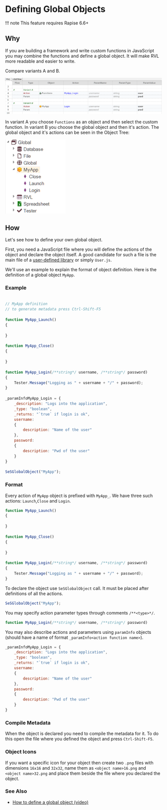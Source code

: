 # Defining Global Objects

!!! note
    This feature requires Rapise 6.6+

## Why

If you are building a framework and write custom functions in JavaScript you may combine the functions and define a global object. It will make RVL more readable and easier to write.

Compare variants A and B.

![RVL Example](./img/global_object_rvl_example.png)

In variant A you choose `Functions` as an object and then select the custom function. In variant B you choose the global object and then it's action. The global object and it's actions can be seen in the Object Tree:

![Object Tree](./img/global_object_in_object_tree.png)

## How

Let's see how to define your own global object.

First, you need a JavaScript file where you will define the actions of the object and declare the object itself. A good candidate for such a file is the main file of a [user-defined library](/Guide/tutorial_custom_library/#2-libuser) or simply `User.js`.

We'll use an example to explain the format of object definition. Here is the definition of a global object `MyApp`.

### Example

```javascript

// MyApp definition
// to generate metadata press Ctrl-Shift-F5

function MyApp_Launch()
{

}

function MyApp_Close()
{

}

function MyApp_Login(/**string*/ username, /**string*/ password)
{
    Tester.Message("Logging as " + username + "/" + password);
}

_paramInfoMyApp_Login = {
    _description: "Logs into the application",
    _type: "boolean",
    _returns: "`true` if login is ok",
    username:
    {
        description: "Name of the user"
    },
    password:
    {
        description: "Pwd of the user"
    }
}

SeSGlobalObject("MyApp");

```

### Format

Every action of `MyApp` object is prefixed with `MyApp_`. We have three such actions: `Launch`,`Close` and `Login`.

```javascript
function MyApp_Launch()
{

}

function MyApp_Close()
{

}

function MyApp_Login(/**string*/ username, /**string*/ password)
{
    Tester.Message("Logging as " + username + "/" + password);
}
```

To declare the object use `SeSGlobalObject` call. It must be placed after definitions of all the actions. 

```javascript
SeSGlobalObject("MyApp");
```

You may specify action parameter types through comments `/**<type>*/`.

```javascript
function MyApp_Login(/**string*/ username, /**string*/ password)
```

You may also describe actions and parameters using `paramInfo` objects (should have a name of format `_paramInfo<action function name>`).

```javascript
_paramInfoMyApp_Login = {
    _description: "Logs into the application",
    _type: "boolean",
    _returns: "`true` if login is ok",
    username:
    {
        description: "Name of the user"
    },
    password:
    {
        description: "Pwd of the user"
    }
}
```

### Compile Metadata

When the object is declared you need to compile the metadata for it. To do this open the file where you defined the object and press `Ctrl-Shift-F5`.

### Object Icons

If you want a specific icon for your object then create two `.png` files with dimensions `16x16` and `32x32`, name them as `<object name>16.png` and `<object name>32.png` and place them beside the file where you declared the object.

### See Also

- [How to define a global object (video)](https://www.youtube.com/watch?v=BIgOIxkZ5Hk&t=1408s)